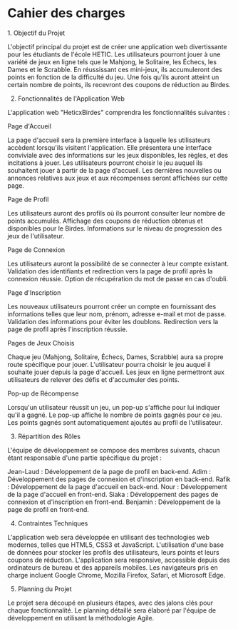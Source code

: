 <h1>Cahier des charges</h1>

<p>
1. Objectif du Projet

L'objectif principal du projet est de créer une application web divertissante pour les étudiants de l'école HETIC. Les utilisateurs pourront jouer à une variété de jeux en ligne tels que le Mahjong, le Solitaire, les Échecs, les Dames et le Scrabble. En réussissant ces mini-jeux, ils accumuleront des points en fonction de la difficulté du jeu. Une fois qu'ils auront atteint un certain nombre de points, ils recevront des coupons de réduction au Birdes.

2. Fonctionnalités de l'Application Web

L'application web "HeticxBirdes" comprendra les fonctionnalités suivantes :

Page d'Accueil

La page d'accueil sera la première interface à laquelle les utilisateurs accèdent lorsqu'ils visitent l'application.
Elle présentera une interface conviviale avec des informations sur les jeux disponibles, les règles, et des incitations à jouer.
Les utilisateurs pourront choisir le jeu auquel ils souhaitent jouer à partir de la page d'accueil.
Les dernières nouvelles ou annonces relatives aux jeux et aux récompenses seront affichées sur cette page.

Page de Profil

Les utilisateurs auront des profils où ils pourront consulter leur nombre de points accumulés.
Affichage des coupons de réduction obtenus et disponibles pour le Birdes.
Informations sur le niveau de progression des jeux de l'utilisateur.

Page de Connexion

Les utilisateurs auront la possibilité de se connecter à leur compte existant.
Validation des identifiants et redirection vers la page de profil après la connexion réussie.
Option de récupération du mot de passe en cas d'oubli.

Page d'Inscription

Les nouveaux utilisateurs pourront créer un compte en fournissant des informations telles que leur nom, prénom, adresse e-mail et mot de passe.
Validation des informations pour éviter les doublons.
Redirection vers la page de profil après l'inscription réussie.

Pages de Jeux Choisis

Chaque jeu (Mahjong, Solitaire, Échecs, Dames, Scrabble) aura sa propre route spécifique pour jouer.
L'utilisateur pourra choisir le jeu auquel il souhaite jouer depuis la page d'accueil.
Les jeux en ligne permettront aux utilisateurs de relever des défis et d'accumuler des points.

Pop-up de Récompense

Lorsqu'un utilisateur réussit un jeu, un pop-up s'affiche pour lui indiquer qu'il a gagné.
Le pop-up affiche le nombre de points gagnés pour ce jeu.
Les points gagnés sont automatiquement ajoutés au profil de l'utilisateur.

3. Répartition des Rôles

L'équipe de développement se compose des membres suivants, chacun étant responsable d'une partie spécifique du projet :

Jean-Laud : Développement de la page de profil en back-end.
Adim : Développement des pages de connexion et d'inscription en back-end.
Rafik : Développement de la page d'accueil en back-end.
Nour : Développement de la page d'accueil en front-end.
Siaka : Développement des pages de connexion et d'inscription en front-end.
Benjamin : Développement de la page de profil en front-end.

4. Contraintes Techniques

L'application web sera développée en utilisant des technologies web modernes, telles que HTML5, CSS3 et JavaScript.
L'utilisation d'une base de données pour stocker les profils des utilisateurs, leurs points et leurs coupons de réduction.
L'application sera responsive, accessible depuis des ordinateurs de bureau et des appareils mobiles.
Les navigateurs pris en charge incluent Google Chrome, Mozilla Firefox, Safari, et Microsoft Edge.

5. Planning du Projet

Le projet sera découpé en plusieurs étapes, avec des jalons clés pour chaque fonctionnalité. Le planning détaillé sera élaboré par l'équipe de développement en utilisant la méthodologie Agile.</p>
